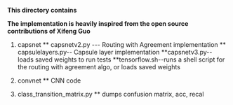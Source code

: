 ****This directory contains****

**The implementation is heavily inspired from the open source contributions of Xifeng Guo**

1) capsnet
** capsnetv2.py --- Routing with Agreement implementation
** capsulelayers.py-- Capsule layer implementation
**capsnetv3.py-- loads saved weights to run tests
**tensorflow.sh--runs a shell script for the routing with agreement algo, or loads saved weights

2) convnet
** CNN code 

3) class_transition_matrix.py
** dumps confusion matrix, acc, recal 


